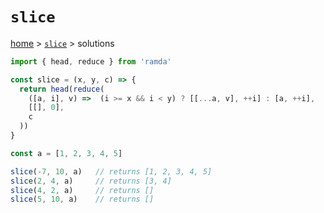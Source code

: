 # `slice`

[home](../README.md) &gt; [`slice`](./README.md) &gt; solutions

```js
import { head, reduce } from 'ramda'

const slice = (x, y, c) => {
  return head(reduce(
    ([a, i], v) =>  (i >= x && i < y) ? [[...a, v], ++i] : [a, ++i],
    [[], 0],
    c
  ))
}

const a = [1, 2, 3, 4, 5]

slice(-7, 10, a)   // returns [1, 2, 3, 4, 5]
slice(2, 4, a)     // returns [3, 4]
slice(4, 2, a)     // returns []
slice(5, 10, a)    // returns []
```

